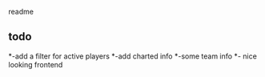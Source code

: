 readme


## todo 
*-add a filter for active players
*-add charted info
*-some team info 
*- nice looking frontend 
